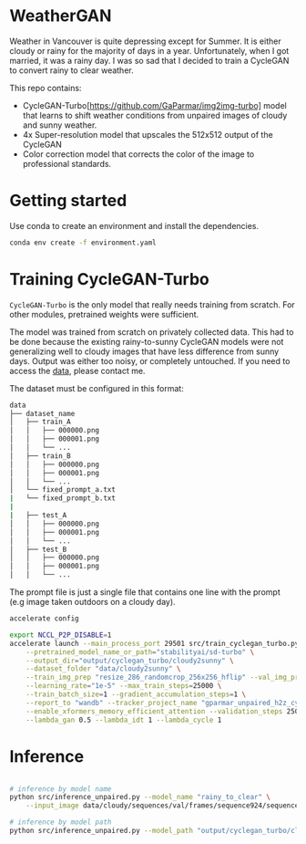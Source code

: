 # WeatherGAN

Weather in Vancouver is quite depressing except for Summer. It is either cloudy or rainy for the majority of days in a year. Unfortunately, when I got married, it was a rainy day. I was so sad that I decided to train a CycleGAN to convert rainy to clear weather.

This repo contains:
- CycleGAN-Turbo[https://github.com/GaParmar/img2img-turbo] model that learns to shift weather conditions from unpaired images of cloudy and sunny weather.
- 4x Super-resolution model that upscales the 512x512 output of the CycleGAN
- Color correction model that corrects the color of the image to professional standards.

# Getting started

Use conda to create an environment and install the dependencies.

```bash
conda env create -f environment.yaml
```

# Training CycleGAN-Turbo

`CycleGAN-Turbo` is the only model that really needs training from scratch. For other modules, pretrained weights were sufficient.

The model was trained from scratch on privately collected data. This had to be done because the existing rainy-to-sunny CycleGAN models were not generalizing well to cloudy images that have less difference from sunny days. Output was either too noisy, or completely untouched. If you need to access the [data](https://drive.google.com/drive/folders/1oGHsfPpB7GgSxaxmAMTibdk6-r__3Lz3?usp=sharing), please contact me.

The dataset must be configured in this format:

```bash
data
├── dataset_name
│   ├── train_A
│   │   ├── 000000.png
│   │   ├── 000001.png
│   │   └── ...
│   ├── train_B
│   │   ├── 000000.png
│   │   ├── 000001.png
│   │   └── ...
│   └── fixed_prompt_a.txt
|   └── fixed_prompt_b.txt
|
|   ├── test_A
│   │   ├── 000000.png
│   │   ├── 000001.png
│   │   └── ...
│   ├── test_B
│   │   ├── 000000.png
│   │   ├── 000001.png
│   │   └── ...

```

The prompt file is just a single file that contains one line with the prompt (e.g image taken outdoors on a cloudy day).


```bash
accelerate config

export NCCL_P2P_DISABLE=1
accelerate launch --main_process_port 29501 src/train_cyclegan_turbo.py \
    --pretrained_model_name_or_path="stabilityai/sd-turbo" \
    --output_dir="output/cyclegan_turbo/cloudy2sunny" \
    --dataset_folder "data/cloudy2sunny" \
    --train_img_prep "resize_286_randomcrop_256x256_hflip" --val_img_prep "no_resize" \
    --learning_rate="1e-5" --max_train_steps=25000 \
    --train_batch_size=1 --gradient_accumulation_steps=1 \
    --report_to "wandb" --tracker_project_name "gparmar_unpaired_h2z_cycle_debug_v2" \
    --enable_xformers_memory_efficient_attention --validation_steps 250 \
    --lambda_gan 0.5 --lambda_idt 1 --lambda_cycle 1
```

# Inference

```bash

# inference by model name
python src/inference_unpaired.py --model_name "rainy_to_clear" \
    --input_image data/cloudy/sequences/val/frames/sequence924/sequence924_frame154224_info.png --output_dir "outputs"

# inference by model path
python src/inference_unpaired.py --model_path "output/cyclegan_turbo/cloudy2sunny_subset/checkpoints/model_10501.pkl" --prompt "image taken outdoors on a sunny day" --direction "a2b" --input_image "data/wedding/EOSR0605.jpg" --output_dir "outputs"
```


